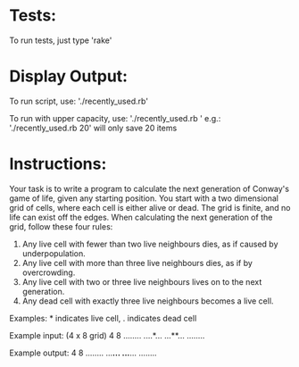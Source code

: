 Tests:
======

To run tests, just type 'rake'


Display Output:
===============

To run script, use: './recently_used.rb'

To run with upper capacity, use: './recently_used.rb <capacity>'
e.g.: './recently_used.rb 20' will only save 20 items


Instructions:
=============

Your task is to write a program to calculate the next
generation of Conway's game of life, given any starting
position. You start with a two dimensional grid of cells,
where each cell is either alive or dead. The grid is finite,
and no life can exist off the edges. When calculating the
next generation of the grid, follow these four rules:

1. Any live cell with fewer than two live neighbours dies,
   as if caused by underpopulation.
2. Any live cell with more than three live neighbours dies,
   as if by overcrowding.
3. Any live cell with two or three live neighbours lives
   on to the next generation.
4. Any dead cell with exactly three live neighbours becomes
   a live cell.

Examples: * indicates live cell, . indicates dead cell

Example input: (4 x 8 grid)
4 8
........
....*...
...**...
........

Example output:
4 8
........
...**...
...**...
........
